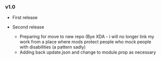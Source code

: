 ### v1.0 

- First release

- Second release

    - Preparing for move to new repo (Bye XDA - i will no longer link my work from a place where mods protect people who mock people with disabilities (a pattern sadly)
    - Adding back update.json and change to module.prop as necessary
